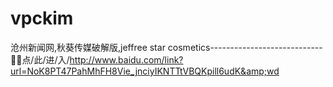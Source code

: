 # vpckim
沧州新闻网,秋葵传媒破解版,jeffree star cosmetics----------------------------🥱🥱点/此/进/入/http://www.baidu.com/link?url=NoK8PT47PahMhFH8Vie_jnciyIKNTTtVBQKpill6udK&amp;wd
